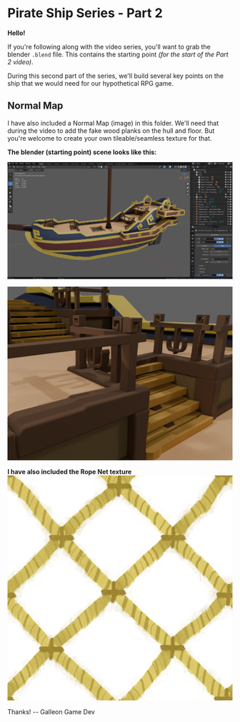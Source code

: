 # Pirate Ship Series - Part 2

<b>Hello!</b>

If you're following along with the video series, you'll want to grab the blender `.blend` file. This contains the starting point _(for the start of the Part 2 video)_.

During this second part of the series, we'll build several key points on the ship that we would need for our hypothetical RPG game.

## Normal Map

I have also included a Normal Map (image) in this folder. We'll need that during the video to add the fake wood planks on the hull and floor. But you're welcome to create your own tileable/seamless texture for that.

<b>The blender (starting point) scene looks like this:</b>

![Preview Image 1](./ShipSeries_Part2_Start_Preview_1.png)

![Preview Image 2](./ShipSeries_Part2_Start_Preview_2.png)

<b>I have also included the Rope Net texture</b>
![Rope Net](./Rope%20Net.png)

Thanks!
-- Galleon Game Dev
